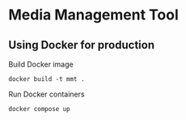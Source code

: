 # Media Management Tool

## Using Docker for production

Build Docker image

`docker build -t mmt .`

Run Docker containers

`docker compose up`
